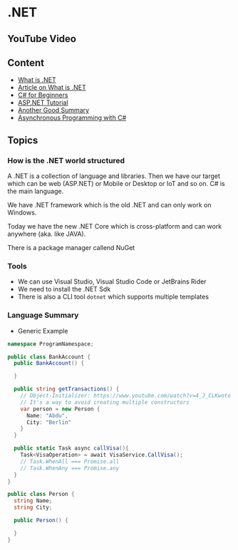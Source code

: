 # .NET

## YouTube Video

## Content

- [What is .NET](https://www.youtube.com/watch?v=bEfBfBQq7EE)
- [Article on What is .NET](https://www.codecademy.com/article/what-is-net)
- [C# for Beginners](https://www.youtube.com/playlist?list=PLdo4fOcmZ0oVxKLQCHpiUWun7vlJJvUiN)
- [ASP.NET Tutorial](https://www.youtube.com/watch?v=lE8NdaX97m0&list=PLdo4fOcmZ0oW8nviYduHq7bmKode-p8Wy)
- [Another Good Summary](https://learnxinyminutes.com/docs/csharp/)
- [Asynchronous Programming with C#](https://learn.microsoft.com/en-us/dotnet/csharp/programming-guide/concepts/async/)

## Topics

### How is the .NET world structured

A .NET is a collection of language and libraries. Then we have our target which can be web (ASP.NET) or Mobile or Desktop or IoT and so on. C# is the main language.

We have .NET framework which is the old .NET and can only work on Windows.

Today we have the new .NET Core which is cross-platform and can work anywhere (aka. like JAVA).

There is a package manager callend NuGet

### Tools

- We can use Visual Studio, Visual Studio Code or JetBrains Rider
- We need to install the .NET Sdk
- There is also a CLI tool `dotnet` which supports multiple templates

### Language Summary

- Generic Example

```csharp
namespace ProgramNamespace;

public class BankAccount {
  public BankAccount() {

  }

  public string getTransactions() {
    // Object-Initializer: https://www.youtube.com/watch?v=4_J_CLKwoto
    // It's a way to avoid creating multiple constructors
    var person = new Person {
      Name: "Abdu",
      City: "Berlin"
    }
  }

  public static Task async callVisa(){
    Task<VisaOperation> = await VisaService.CallVisa();
    // Task.WhenAll === Promise.all
    // Task.WhenAny === Promise.any
  }
}

public class Person {
  string Name;
  string City;

  public Person() {

  }
}
```
